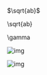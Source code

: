 $\sqrt{ab}$

\sqrt{ab}

\gamma

![img](http://latex.codecogs.com/gif.latex?\\sigma=\sqrt\sqrt{ab})

![img](http://latex.codecogs.com/gif.latex?\\sigma=\sqrt\gamma)